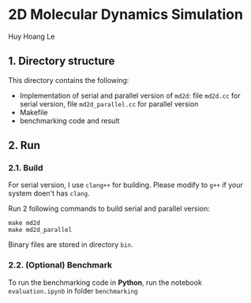 # 2D Molecular Dynamics Simulation

Huy Hoang Le

## 1. Directory structure

This directory contains the following:

- Implementation of serial and parallel version of `md2d`: file `md2d.cc` for serial version, file `md2d_parallel.cc` for parallel version
- Makefile
- benchmarking code and result

## 2. Run

### 2.1. Build

For serial version, I use `clang++` for building. Please modify to `g++` if your system doen't has `clang`.

Run 2 following commands to build serial and parallel version:

```
make md2d
make md2d_parallel
```

Binary files are stored in directory `bin`.

### 2.2. (Optional) Benchmark

To run the benchmarking code in **Python**, run the notebook `evaluation.ipynb` in folder `benchmarking`

